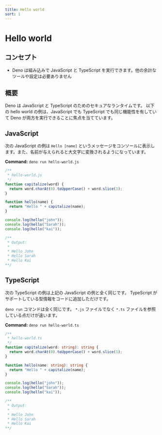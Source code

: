```yaml
---
title: Hello world
sort: 1
---
```

<!-- L1..1
# Hello world
-->

# Hello world

<!-- L3..3
## Concepts
-->

## コンセプト

<!-- L5..6
- Deno can run JavaScript or TypeScript out of the box with no additional tools
  or config required
-->

- Deno は組み込みで JavaScript と TypeScript を実行できます。他の余計なツールや設定は必要ありません

<!-- L8..8
## Overview
-->

## 概要

<!-- L10..12
Deno is a secure runtime for both JavaScript and TypeScript. As the hello world
examples below highlight the same functionality can be created in JavaScript or
TypeScript, and Deno will execute both.
-->

Deno は JavaScript と TypeScript のためのセキュアなランタイムです。
以下の hello world の例は、JavaScript でも TypeScript でも同じ機能性を有していて Deno が両方を実行できることに焦点を当てています。

<!-- L14..14
## JavaScript
-->

## JavaScript

<!-- L16..17
In this JavaScript example the message `Hello [name]` is printed to the console
and the code ensures the name provided is capitalized.
-->

次の JavaScript の例は `Hello [name]` というメッセージをコンソールに表示します。また、名前が与えられると大文字に変換されるようになっています。

<!-- L19..19
**Command:** `deno run hello-world.js`
-->

**Command:** `deno run hello-world.js`

<!-- L21..44
```js
/**
 * hello-world.js
 */
function capitalize(word) {
  return word.charAt(0).toUpperCase() + word.slice(1);
}

function hello(name) {
  return "Hello " + capitalize(name);
}

console.log(hello("john"));
console.log(hello("Sarah"));
console.log(hello("kai"));

/**
 * Output:
 *
 * Hello John
 * Hello Sarah
 * Hello Kai
**/
```
-->

```js
/**
 * hello-world.js
 */
function capitalize(word) {
  return word.charAt(0).toUpperCase() + word.slice(1);
}

function hello(name) {
  return "Hello " + capitalize(name);
}

console.log(hello("john"));
console.log(hello("Sarah"));
console.log(hello("kai"));

/**
 * Output:
 *
 * Hello John
 * Hello Sarah
 * Hello Kai
**/
```

<!-- L46..46
## TypeScript
-->

## TypeScript

<!-- L48..49
This TypeScript example is exactly the same as the JavaScript example above, the
code just has the additional type information which TypeScript supports.
-->

次の TypeScript の例は上記の JavaScript の例と全く同じです。
TypeScript がサポートしている型情報をコードに追加しただけです。

<!-- L51..52
The `deno run` command is exactly the same, it just references a `*.ts` file
rather than a `*.js` file.
-->

`deno run` コマンドは全く同じです。 `*.js` ファイルでなく `*.ts` ファイルを参照している点だけが違います。

<!-- L54..54
**Command:** `deno run hello-world.ts`
-->

**Command:** `deno run hello-world.ts`

<!-- L56..79
```ts
/**
 * hello-world.ts
 */
function capitalize(word: string): string {
  return word.charAt(0).toUpperCase() + word.slice(1);
}

function hello(name: string): string {
  return "Hello " + capitalize(name);
}

console.log(hello("john"));
console.log(hello("Sarah"));
console.log(hello("kai"));

/**
 * Output:
 *
 * Hello John
 * Hello Sarah
 * Hello Kai
**/
```
-->

```ts
/**
 * hello-world.ts
 */
function capitalize(word: string): string {
  return word.charAt(0).toUpperCase() + word.slice(1);
}

function hello(name: string): string {
  return "Hello " + capitalize(name);
}

console.log(hello("john"));
console.log(hello("Sarah"));
console.log(hello("kai"));

/**
 * Output:
 *
 * Hello John
 * Hello Sarah
 * Hello Kai
**/
```

